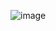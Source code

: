 ![image](https://user-images.githubusercontent.com/91051075/178932975-53928f69-b958-40e7-b3cb-7cd1bd95b90b.png)
